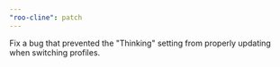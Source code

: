 ```yaml
---
"roo-cline": patch
---
```


Fix a bug that prevented the "Thinking" setting from properly updating when switching profiles.
